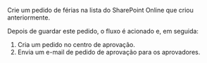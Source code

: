 Crie um pedido de férias na lista do SharePoint Online que criou anteriormente.

Depois de guardar este pedido, o fluxo é acionado e, em seguida:

1. Cria um pedido no centro de aprovação.
2. Envia um e-mail de pedido de aprovação para os aprovadores.

